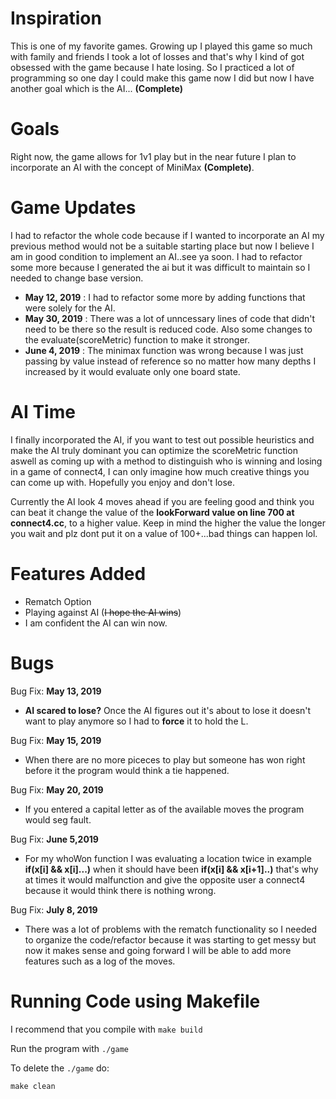 # Inspiration 

This is one of my favorite games. Growing up I played this game so much with family and friends I took a lot of losses and that's why I kind of got obsessed with the game because I hate losing. So I practiced a lot of programming so one day I could make this game now I did but now I have another goal which is the AI... **(Complete)**

# Goals
Right now, the game allows for 1v1 play but in the near future I plan to incorporate an AI with the concept of MiniMax **(Complete)**.

# Game Updates
I had to refactor the whole code because if I wanted to incorporate an AI my previous method would not be a suitable starting place but now I believe I am in good condition to implement an AI..see ya soon. I had to refactor some more because I generated the ai but it was difficult to maintain so I needed to change base version. 
- **May 12, 2019** : 
I had to refactor some more by adding functions that were solely for the AI.
- **May 30, 2019** : 
There was a lot of unncessary lines of code that didn't need to be there so the result is reduced code.
Also some changes to the evaluate(scoreMetric) function to make it stronger.
- **June 4, 2019** : 
The minimax function was wrong because I was just passing by value instead of reference so no matter how many depths I increased by it would evaluate only one board state.

# AI Time
I finally incorporated the AI, if you want to test out possible heuristics and make the AI truly dominant you can optimize the scoreMetric function aswell as coming up with a method to distinguish who is winning and losing in a game of connect4, I can only imagine how much creative things you can come up with. Hopefully you enjoy and don't lose.

Currently the AI look 4 moves ahead if you are feeling good and think you can beat it change the value of the **lookForward value on line 700 at connect4.cc**, to a higher value.
Keep in mind the higher the value the longer you wait and plz dont put it on a value of 100+...bad things can happen lol.

# Features Added
- Rematch Option
- Playing against AI (~~I hope the AI wins~~)
- I am confident the AI can win now.

# Bugs
Bug Fix: **May 13, 2019**
- **AI scared to lose?** Once the AI figures out it's about to lose it doesn't want to play anymore so I had to **force** it to hold the L.

Bug Fix: **May 15, 2019**
- When there are no more piceces to play but someone has won right before it the program would think a tie happened.

Bug Fix: **May 20, 2019**
- If you entered a capital letter as of the available moves the program would seg fault.

Bug Fix: **June 5,2019**
- For my whoWon function I was evaluating a location twice in example **if(x[i] && x[i]...)** when it should have been **if(x[i] && x[i+1]..)**
that's why at times it would malfunction and give the opposite user a connect4 because it would think there is nothing wrong.

Bug Fix: **July 8, 2019**
- There was a lot of problems with the rematch functionality so I needed to organize the code/refactor because it was starting to get messy but now it makes sense and going forward I will be able to add more features such as a log of the moves.

# Running Code using Makefile

I recommend that you compile with ``make build``

Run the program with ``./game``

To delete the ``./game`` do:

 ``make clean``

